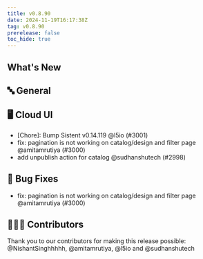 ```yaml
---
title: v0.8.90
date: 2024-11-19T16:17:38Z
tag: v0.8.90
prerelease: false
toc_hide: true
---
```


## What's New
## 🔤 General
## 🖥 Cloud UI

- [Chore]: Bump Sistent v0.14.119 @l5io (#3001)
- fix: pagination is not working on catalog/design and filter page @amitamrutiya (#3000)
- add unpublish action for catalog @sudhanshutech (#2998)

## 🐛 Bug Fixes

- fix: pagination is not working on catalog/design and filter page @amitamrutiya (#3000)

## 👨🏽‍💻 Contributors

Thank you to our contributors for making this release possible:
@NishantSinghhhhh, @amitamrutiya, @l5io and @sudhanshutech

